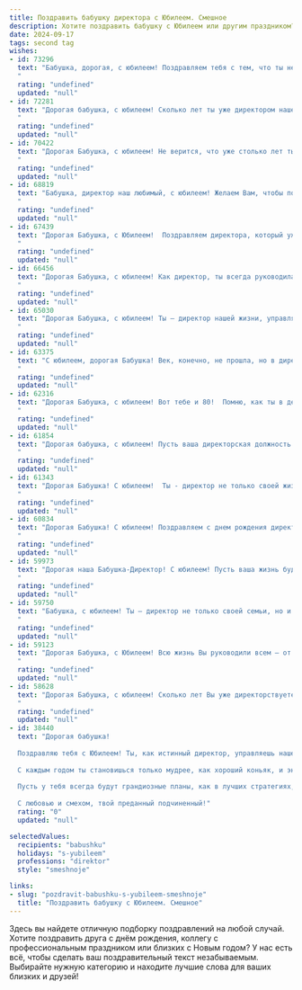 ```yaml
---
title: Поздравить бабушку директора с Юбилеем. Смешное
description: Хотите поздравить бабушку с Юбилеем или другим праздником? Наш ИИ создаст незабываемое поздравление, а вы обязательно выделитесь среди других.  
date: 2024-09-17
tags: second tag
wishes:
- id: 73296
  text: "Бабушка, дорогая, с юбилеем! Поздравляем тебя с тем, что ты не только прекрасно выглядишь, но и по-прежнему успешно управляешь всем, как опытный директор – своей семьей, внуками и даже, кажется, временем! Пусть этот юбилей станет началом новой, ещё более успешной и весёлой главы твоей жизни!
  "
  rating: "undefined"
  updated: "null"
- id: 72281
  text: "Дорогая бабушка, с юбилеем! Сколько лет ты уже директором нашей жизни: рулишь, командоап, а мы, как верные подчиненные, слушаемся и любим! Пусть твой авторитет только растет, а пенсия - никогда не придет!
  "
  rating: "undefined"
  updated: "null"
- id: 70422
  text: "Дорогая Бабушка, с юбилеем! Не верится, что уже столько лет ты рулишь не только семьёй, но и целым предприятием!  Надеемся, что в кабинете директора у тебя хоть иногда  бывают перерывы на чай, а не только на совещания 😉  Будь здорова, бодра,  и пусть твоя \"директорская\"  жизнь  продолжается  в  полной  красоте  и  приятных  моментах!
  "
  rating: "undefined"
  updated: "null"
- id: 68819
  text: "Бабушка, директор наш любимый, с юбилеем! Желаем Вам, чтобы подчиненные не только слушались, но и всегда выполняли Ваши приказы, а пенсия была такой же большой, как Ваша любовь к внукам!
  "
  rating: "undefined"
  updated: "null"
- id: 67439
  text: "Дорогая Бабушка, с Юбилеем!  Поздравляем директора, который уже столько лет \"рулит\" не только домом, но и всей нашей жизнью!  Пусть у вас всегда будет порядок, как на совещании, и пусть все вокруг  \"подчиняются\" только вашим желаниям! 🎉
  "
  rating: "undefined"
  updated: "null"
- id: 66456
  text: "Дорогая Бабушка, с юбилеем! Как директор, ты всегда руководила своей семьей с железной рукой и несгибаемым оптимизмом. Всегда знала, как управлять финансами (и дедушкиным настроением), и организовывать семейные праздники с размахом. Спасибо за твой неутомимый труд и бесконечное терпение! С юбилеем, наша любимая, строгая, но справедливая директорша!
  "
  rating: "undefined"
  updated: "null"
- id: 65030
  text: "Дорогая Бабушка, с юбилеем! Ты – директор нашей жизни, управляешь ею с нежностью и строгостью, как настоящая королева! Желаем тебе, чтобы твой \"директорский\" опыт приносил только радость, а \"подчиненные\" были послушными и любили тебя безмерно! 🥂
  "
  rating: "undefined"
  updated: "null"
- id: 63375
  text: "С юбилеем, дорогая Бабушка! Век, конечно, не прошла, но в директорах, как известно, годы летят, как один! Желаем Вам крепких нервов, чтобы справляться с любыми подчиненными, и железного здоровья, чтобы успевать все: и управлять, и внуков баловать! 🎉🎂
  "
  rating: "undefined"
  updated: "null"
- id: 62316
  text: "Дорогая Бабушка, с юбилеем! Вот тебе и 80!  Помню, как ты в детстве ругала меня за то, что я  постоянно \"хромаю на обе ноги\" и \"путешествую по потолку\".  А теперь у тебя самого главного -  \"потолочного путешествия\",  только  в  главу  отдела   директора! 🥳  Поздравляю,  теперь ты точно \"хромать\" не будешь -  только  на  московские  улицы  на  иномарке! 🚘  Будь  здрава,  бодра  и  весела! 😊
  "
  rating: "undefined"
  updated: "null"
- id: 61854
  text: "Дорогая бабушка, с юбилеем! Пусть ваша директорская должность будет не только почетной, но и по-настоящему \"золотой\"! Желаем вам, чтобы подчиненные всегда были послушными, как внуки, а прибыль росла, словно на дрожжах, как тесто для ваших вкусных пирогов!
  "
  rating: "undefined"
  updated: "null"
- id: 61343
  text: "Дорогая Бабушка! С юбилеем!  Ты - директор не только своей жизни, но и всех наших сердец!  Мы желаем тебе, чтобы твои подчиненные (мы) всегда были послушными, а \"сдача отчетов\" приносила только радость!  Будь здорова, любима, и пусть твоя жизнь будет полна счастья и веселых событий! 😉🎉
  "
  rating: "undefined"
  updated: "null"
- id: 60834
  text: "Дорогая Бабушка! С юбилеем! Поздравляем с днем рождения директора, да не просто директора, а самого крутого директора в мире! Желаем, чтобы твой \"директорский\" опыт пригодился не только на работе, но и в жизни - пусть все всегда идет по плану, а подчиненные (внуки) всегда слушаются!
  "
  rating: "undefined"
  updated: "null"
- id: 59973
  text: "Дорогая наша Бабушка-Директор! С юбилеем! Пусть ваша жизнь будет такой же яркой и полной событий, как ваш кабинет в самый разгар рабочего дня. Желаем вам море позитива, океан здоровья, и чтобы подчиненные всегда выполняли ваши указания, даже если они противоречат друг другу! 😉
  "
  rating: "undefined"
  updated: "null"
- id: 59750
  text: "Бабушка, с юбилеем! Ты – директор не только своей семьи, но и всего нашего смешного и шумного мира! Желаем тебе столько же бодрости духа, сколько лет тебе исполнилось, и пусть твой авторитет будет непререкаемым даже для самых строптивых внуков!
  "
  rating: "undefined"
  updated: "null"
- id: 59123
  text: "Дорогая Бабушка, с Юбилеем! Всю жизнь Вы руководили всем – от семейных обедов до домашних дел, и теперь, даже будучи директором на пенсии, Вы продолжаете держать всех в ежовых рукавицах. Желаем Вам, чтобы и в дальнейшем все подчинялись Вашим приказам, а все отчеты были только с положительным результатом!
  "
  rating: "undefined"
  updated: "null"
- id: 58628
  text: "Дорогая Бабушка, с юбилеем! Сколько лет Вы уже директорствуете? Наверняка, за это время успели обучить не одно поколение сотрудников искусству \"строить\" из подчиненных пирамиду! Но главное - Вы всегда остаетесь нашей любимой,  доброй и мудрой Бабушкой. С днём рождения! 🎉
  "
  rating: "undefined"
  updated: "null"
- id: 38440
  text: "Дорогая бабушка!
  
  Поздравляю тебя с Юбилеем! Ты, как истинный директор, управляешь нашей семейной конторой с таким мастерством, что даже в самой сложной ситуации знаешь, как подать отчет и угостить пирожками!
  
  С каждым годом ты становишься только мудрее, как хороший коньяк, и энергичнее, как свежевыпеченный хлеб. Желаю тебе оставаться в отличной форме — ведь \"бабушка-директор\" — это не только звание, но и целая культура!
  
  Пусть у тебя всегда будут грандиозные планы, как в лучших стратегиях, и счастье будет твоим постоянным партнером. А если вдруг кто-то решит тобой манипулировать — помни, у тебя всегда есть запасной план: твои знаменитые печенья могут решить любые вопросы!
  
  С любовью и смехом, твой преданный подчиненный!"
  rating: "0"
  updated: "null"

selectedValues:
  recipients: "babushku"
  holidays: "s-yubileem"
  professions: "direktor"
  style: "smeshnoje"

links:
- slug: "pozdravit-babushku-s-yubileem-smeshnoje"
  title: "Поздравить бабушку с Юбилеем. Смешное"
---
```


Здесь вы найдете отличную подборку поздравлений на любой случай. 
Хотите поздравить друга с днём рождения, коллегу с профессиональным праздником или близких с Новым годом? У нас есть всё, чтобы сделать ваш поздравительный текст незабываемым. Выбирайте нужную категорию и находите лучшие слова для ваших близких и друзей!
